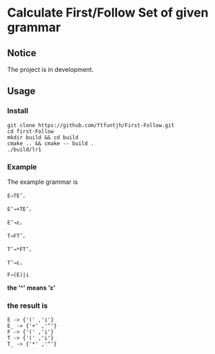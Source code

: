 # Calculate First/Follow Set of given grammar

## Notice
The project is in development.

## Usage
### Install
```
git clone https://github.com/ftfuntjh/First-Follow.git
cd first-Follow
mkdir build && cd build
cmake .. && cmake -- build .
./build/lr1
```

### Example

The example grammar is
```
E→TE’，

E’→+TE’，

E’→ε，

T→FT’，

T’→*FT’，

T’→ε，

F→(E)|i
```
**the '^' means 'ε'**

### the result is
```
E -> {'(' ,'i'}
E_ -> {'+' ,'^'}
F -> {'(' ,'i'}
T -> {'(' ,'i'}
T_ -> {'*' ,'^'}
```



